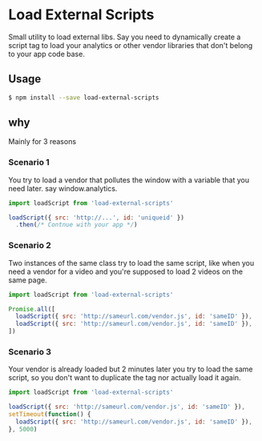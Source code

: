 # Load External Scripts
Small utility to load external libs.
Say you need to dynamically create a script tag to load your analytics or other vendor libraries that don't belong to your app code base.

## Usage
```sh
$ npm install --save load-external-scripts
```

## why
Mainly for 3 reasons

### Scenario 1
You try to load a vendor that pollutes the window with a variable that you need later. say window.analytics.
```js
import loadScript from 'load-external-scripts'

loadScript({ src: 'http://...', id: 'uniqueid' })
  .then(/* Contnue with your app */)
```

### Scenario 2
Two instances of the same class try to load the same script, like when you need a vendor for a video and you're supposed to load 2 videos on the same page.

```js
import loadScript from 'load-external-scripts'

Promise.all([
  loadScript({ src: 'http://sameurl.com/vendor.js', id: 'sameID' }),
  loadScript({ src: 'http://sameurl.com/vendor.js', id: 'sameID' }),
])

```

### Scenario 3
Your vendor is already loaded but 2 minutes later you try to load the same script, so you don't want to duplicate the tag nor actually load it again.

```js
import loadScript from 'load-external-scripts'

loadScript({ src: 'http://sameurl.com/vendor.js', id: 'sameID' }),
setTimeout(function() {
  loadScript({ src: 'http://sameurl.com/vendor.js', id: 'sameID' }),
}, 5000)
```

